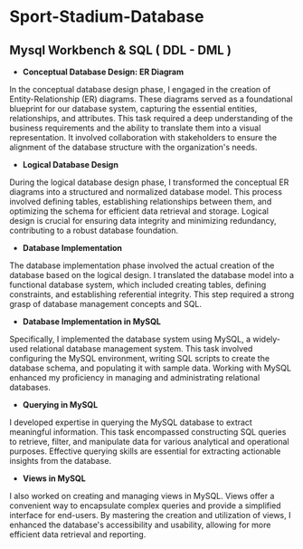 # Sport-Stadium-Database
Mysql Workbench & SQL ( DDL - DML )
---

- **Conceptual Database Design: ER Diagram**
  
In the conceptual database design phase, I engaged in the creation of Entity-Relationship (ER) diagrams. These diagrams served as a foundational blueprint for our database system, capturing the essential entities, relationships, and attributes. This task required a deep understanding of the business requirements and the ability to translate them into a visual representation. It involved collaboration with stakeholders to ensure the alignment of the database structure with the organization's needs.

- **Logical Database Design**
  
 During the logical database design phase, I transformed the conceptual ER diagrams into a structured and normalized database model. This process involved defining tables, establishing relationships between them, and optimizing the schema for efficient data retrieval and storage. Logical design is crucial for ensuring data integrity and minimizing redundancy, contributing to a robust database foundation.

- **Database Implementation**
  
The database implementation phase involved the actual creation of the database based on the logical design. I translated the database model into a functional database system, which included creating tables, defining constraints, and establishing referential integrity. This step required a strong grasp of database management concepts and SQL.

- **Database Implementation in MySQL**
  
 Specifically, I implemented the database system using MySQL, a widely-used relational database management system. This task involved configuring the MySQL environment, writing SQL scripts to create the database schema, and populating it with sample data. Working with MySQL enhanced my proficiency in managing and administrating relational databases.

- **Querying in MySQL**
  
I developed expertise in querying the MySQL database to extract meaningful information. This task encompassed constructing SQL queries to retrieve, filter, and manipulate data for various analytical and operational purposes. Effective querying skills are essential for extracting actionable insights from the database.

- **Views in MySQL**
  
I also worked on creating and managing views in MySQL. Views offer a convenient way to encapsulate complex queries and provide a simplified interface for end-users. By mastering the creation and utilization of views, I enhanced the database's accessibility and usability, allowing for more efficient data retrieval and reporting.

